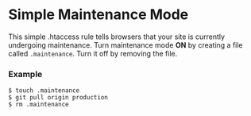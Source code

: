 # Simple Maintenance Mode

This simple .htaccess rule tells browsers that your site is currently
undergoing maintenance. Turn maintenance mode **ON** by creating a file
called `.maintenance`. Turn it off by removing the file.

### Example

```
$ touch .maintenance
$ git pull origin production
$ rm .maintenance
```

